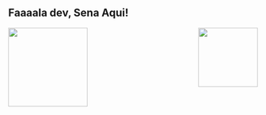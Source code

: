 ## Faaaala dev, Sena Aqui!

<div>
  <img  height="160em" src="https://github-readme-stats.vercel.app/api?username=gabrielssena&show_icons=true&theme=dark&include_all_commits=true&count_private=true"/>
  <img align="right" height="120em" src="https://github-readme-stats.vercel.app/api/top-langs/?username=gabrielssena&layout=compact&langs_count=16&theme=dark"/>
</div>
<br>

